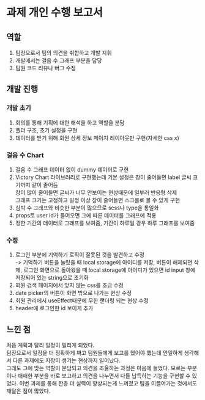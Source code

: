 # 과제 개인 수행 보고서
## 역할
1. 팀장으로서 팀의 의견을 취합하고 개발 지휘
2. 개발에서는 걸음 수 그래프 부분을 담당
3. 팀원 코드 리뷰나 버그 수정

## 개발 진행
### 개발 초기
1. 회의를 통해 기획에 대한 해석을 하고 역할을 분담
2. 폴더 구조, 초기 설정을 구현
3. 데이터를 받기 위해 회원 상세 정보 페이지 레이아웃만 구현(자세한 css x)

### 걸음 수 Chart
1. 걸음 수 그래프 데이터 없이 dummy 데이터로 구현
2. Victory Chart 라이브러리로 구현했는데 기본 설정은 창이 줄어들면 label 글씨 크기까지 같이 줄어듬\
창이 많이 줄어들면 글씨가 너무 안보이는 현상때문에 일부러 반응형 삭제\
그래프 크기는 고정하고 일정 이상 창이 줄어들면 스크롤로 볼 수 있게 구현
3. 심박 수 그래프와 비슷한 부분이 많으므로 scss나 type을 통일화
4. props로 user id가 들어오면 그에 따른 데이터를 그래프에 적용
5. 정한 기간의 데이터로 그래프를 보여줌, 기간이 하루일 경우 하루 그래프를 보여줌

### 수정
1. 로그인 부분에 기억하기 로직이 잘못된 것을 발견하고 수정\
-> 기억하기 버튼을 눌렀을 때 local storage에 아이디를 저장, 버튼이 해제되면 삭제,
로그인 화면으로 돌아왔을 때 local storage에 아이디가 있으면 id input 창에 저장되어 있는 string으로 초기화
2. 회원 검색 페이지에서 맞지 않는 css를 조금 수정
3. date picker의 버튼이 화면 밖으로 나가는 현상 수정
4. 회원 관리에서 useEffect때문에 무한 랜더링 되는 현상 수정
5. header에 로그인한 id 보이게 추가

## 느낀 점
처음 계획과 달리 일정이 밀리게 되었다.\
팀장으로서 일정을 더 정확하게 짜고 팀원들에게 보고를 했어야 했는데 안일하게 생각해서 다른 과제에도 지장이 생기는 현상까지 일어났다.\
그래도 그에 맞는 역할이 분담되고 의견을 조율하는 과정은 마음에 들었다.
모르는 부분이나 애매한 부분을 바로 보고하고 의견을 나누면서 다들 납득하는 기능을 구현할 수 있었다.
이번 과제를 통해 한층 더 실력이 향상되는게 느껴졌고 팀을 이끌어가는 것에서도 깨달은 점이 많았다.
